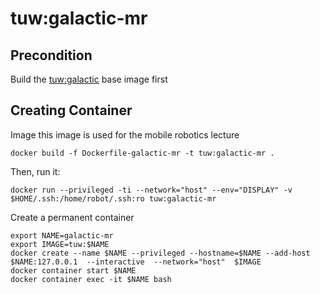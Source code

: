 # tuw:galactic-mr
## Precondition
Build the [tuw:galactic](../../base) base image first
## Creating Container
Image this image is used for the mobile robotics lecture

```
docker build -f Dockerfile-galactic-mr -t tuw:galactic-mr .
```

Then, run it:
```
docker run --privileged -ti --network="host" --env="DISPLAY" -v $HOME/.ssh:/home/robot/.ssh:ro tuw:galactic-mr
```

Create a permanent container
```
export NAME=galactic-mr
export IMAGE=tuw:$NAME
docker create --name $NAME --privileged --hostname=$NAME --add-host $NAME:127.0.0.1  --interactive  --network="host"  $IMAGE
docker container start $NAME
docker container exec -it $NAME bash
```

